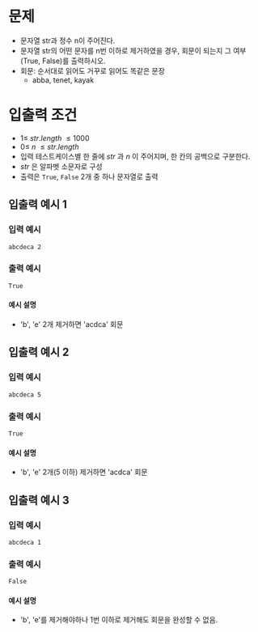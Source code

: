 # 문제
* 문자열 str과 정수 n이 주어진다.
* 문자열 str의 어떤 문자를 n번 이하로 제거하였을 경우, 회문이 되는지 그 여부(True, False)를 출력하시오.
* 회문: 순서대로 읽어도 거꾸로 읽어도 똑같은 문장
  * abba, tenet, kayak 
   
# 입출력 조건
* $1 \le\ str.length\ \le 1000$
* $0 \le\ n\ \le str.length$
* 입력 테스트케이스별 한 줄에 $str$ 과 $n$ 이 주어지며, 한 칸의 공백으로 구분한다.
* $str$ 은 알파벳 소문자로 구성
* 출력은 `True`, `False` 2개 중 하나 문자열로 출력
   
## 입출력 예시 1
### 입력 예시
```
abcdeca 2
```
### 출력 예시
```
True
```
#### 예시 설명
* 'b', 'e' 2개 제거하면 'acdca' 회문


## 입출력 예시 2
### 입력 예시
```
abcdeca 5
```
### 출력 예시
```
True
```
#### 예시 설명
* 'b', 'e' 2개(5 이하) 제거하면 'acdca' 회문

## 입출력 예시 3
### 입력 예시
```
abcdeca 1
```
### 출력 예시
```
False
```
#### 예시 설명
* 'b', 'e'를 제거해야하나 1번 이하로 제거해도 회문을 완성할 수 없음.
